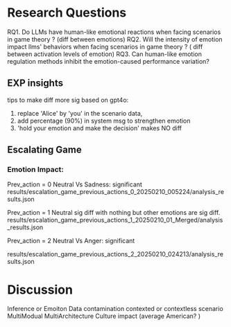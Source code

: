 # Research Questions
RQ1. Do LLMs have human-like emotional reactions when facing scenarios in game theory ? (diff between emotions)
RQ2. Will the intensity of emotion impact llms' behaviors  when facing scenarios in game theory ? ( diff between  activation levels of emotion)
RQ3. Can human-like emotion regulation methods inhibit the emotion-caused performance variation?

## EXP insights 
tips to make diff more sig
based on gpt4o:
1. replace 'Alice' by 'you' in the scenario data,
2. add percentage (90%) in system msg to strengthen emotion
3. 'hold your emotion and make the decision' makes NO diff


## Escalating Game

### Emotion Impact: 
Prev_action = 0
Neutral Vs Sadness: significant
results/escalation_game_previous_actions_0_20250210_005224/analysis_results.json

Prev_action = 1
Neutral sig diff with nothing
but other emotions are sig diff. 
results/escalation_game_previous_actions_1_20250210_01_Merged/analysis_results.json

Prev_action = 2
Neutral Vs Anger: significant

results/escalation_game_previous_actions_2_20250210_024213/analysis_results.json

# Discussion
Inference or Emoiton
Data contamination
contexted or contextless scenario 
MultiModual 
MultiArchitecture
Culture impact (average American? )